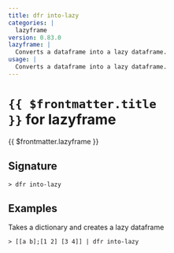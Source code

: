 ```yaml
---
title: dfr into-lazy
categories: |
  lazyframe
version: 0.83.0
lazyframe: |
  Converts a dataframe into a lazy dataframe.
usage: |
  Converts a dataframe into a lazy dataframe.
---
```


# <code>{{ $frontmatter.title }}</code> for lazyframe

<div class='command-title'>{{ $frontmatter.lazyframe }}</div>

## Signature

```> dfr into-lazy ```

## Examples

Takes a dictionary and creates a lazy dataframe
```shell
> [[a b];[1 2] [3 4]] | dfr into-lazy

```
